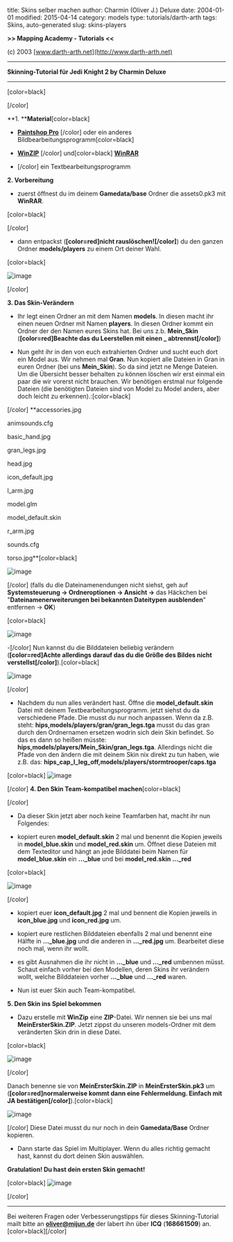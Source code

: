 ﻿title: Skins selber machen
author: Charmin (Oliver J.) Deluxe
date: 2004-01-01
modified: 2015-04-14
category: models
type: tutorials/darth-arth
tags: Skins, auto-generated
slug: skins-players

**>>
Mapping Academy - Tutorials <<**

 

(c)
2003 [www.darth-arth.net](http://www.darth-arth.net)

----

 

**Skinning-Tutorial für Jedi Knight
2 by Charmin Deluxe**

 

----

[color=black]

[/color]

**1. ****Material**[color=black]

- **[Paintshop Pro](http://www.jasc.com/download_4.asp?)**
[/color] oder ein anderes
Bildbearbeitungsprogramm[color=black]

- **[WinZIP](http://www.winzip.com/ddchomea.htm)**
[/color] und[color=black] **[WinRAR](http://www.winrar.de/)**

- [/color] ein Textbearbeitungsprogramm

**2. Vorbereitung**

- zuerst öffnest du im deinem **Gamedata/base** Ordner die assets0.pk3 mit **WinRAR**.

[color=black]

[/color]
- dann entpackst (**[color=red]nicht rauslöschen![/color]**) du den ganzen Ordner **models/players**
zu einem Ort deiner Wahl.

[color=black]

![image]({filename}./skinning_tut-Dateien/image001.jpg)

[/color]

**3. Das Skin-Verändern**

- Ihr legt einen Ordner an mit dem Namen **models**. In diesen macht ihr
einen neuen Ordner mit Namen **players**. In diesen Ordner kommt ein Ordner
der den Namen eures Skins hat. Bei uns z.b. **Mein_Skin** (**[color=red]Beachte das du
Leerstellen mit einen _ abtrennst[/color]**)

- Nun geht ihr in den von euch extrahierten Ordner und sucht euch dort ein
Model aus. Wir nehmen mal **Gran**. Nun kopiert alle Dateien in Gran in
euren Ordner (bei uns **Mein_Skin**). So da sind jetzt ne Menge Dateien. Um
die Übersicht besser behalten zu können löschen wir erst einmal ein paar die
wir vorerst nicht brauchen. Wir benötigen erstmal nur folgende Dateien (die
benötigten Dateien sind von Model zu Model anders, aber doch leicht zu erkennen).:[color=black]

[/color]
**accessories.jpg

animsounds.cfg

basic_hand.jpg

gran_legs.jpg

head.jpg

icon_default.jpg

l_arm.jpg

model.glm

model_default.skin

r_arm.jpg

sounds.cfg

torso.jpg**[color=black]

![image]({filename}./skinning_tut-Dateien/image002.jpg)

[/color]
(falls du die Dateinamenendungen nicht siehst, geh auf **Systemsteuerung ->
Ordneroptionen -> Ansicht ->** das Häckchen bei "**Dateinamenerweiterungen
bei bekannten Dateitypen ausblenden**" entfernen -> **OK**)

[color=black]

![image]({filename}./skinning_tut-Dateien/image003.jpg)

-[/color] Nun kannst du die Bilddateien beliebig verändern (**[color=red]Achte allerdings darauf
das du die Größe des Bildes nicht verstellst[/color]**).[color=black]

![image]({filename}./skinning_tut-Dateien/image004.jpg)

[/color]
- Nachdem du nun alles verändert hast. Öffne die **model_default.skin**
Datei mit deinem Textbearbeitungsprogramm. jetzt siehst du da verschiedene
Pfade. Die musst du nur noch anpassen. Wenn da z.B. steht: **hips,models/players/gran/gran_legs.tga**
musst du das gran durch den Ordnernamen ersetzen wodrin sich dein Skin
befindet. So das es dann so heißen müsste: **hips,models/players/Mein_Skin/gran_legs.tga**.
Allerdings nicht die Pfade von den ändern die mit deinem Skin nix direkt zu tun
haben, wie z.B. das: **hips_cap_l_leg_off,models/players/stormtrooper/caps.tga**

[color=black]
![image]({filename}./skinning_tut-Dateien/image005.jpg)

[/color]
**4. Den Skin Team-kompatibel machen**[color=black]

[/color]
- Da dieser Skin jetzt aber noch keine Teamfarben hat, macht ihr nun Folgendes:

- kopiert euren **model_default.skin** 2 mal und benennt die Kopien jeweils
in **model_blue.skin** und **model_red.skin** um. Öffnet diese Dateien
mit dem Texteditor und hängt an jede Bilddatei beim Namen für **model_blue.skin**
ein **..._blue** und bei **model_red.skin ..._red**

[color=black]

![image]({filename}./skinning_tut-Dateien/image006.jpg)

[/color]

- kopiert euer **icon_default.jpg** 2 mal und bennent die Kopien jeweils in **icon_blue.jpg**
und **icon_red.jpg** um.

- kopiert eure restlichen Bilddateien ebenfalls 2 mal und benennt eine Hälfte
in **..._blue.jpg** und die anderen in **..._red.jpg** um. Bearbeitet
diese noch mal, wenn ihr wollt.

- es gibt Ausnahmen die ihr nicht in **..._blue** und **..._red**
umbennen müsst. Schaut einfach vorher bei den Modellen, deren Skins ihr
verändern wollt, welche Bilddateien vorher **..._blue** und **..._red**
waren.

- Nun ist euer Skin auch Team-kompatibel.

**5. Den Skin ins Spiel bekommen**

- Dazu erstelle mit **WinZip** eine **ZIP**-Datei. Wir nennen sie bei uns
mal **MeinErsterSkin.ZIP**. Jetzt zippst du unseren models-Ordner mit dem
veränderten Skin drin in diese Datei.

[color=black]

![image]({filename}./skinning_tut-Dateien/image007.jpg)

[/color]

Danach benenne sie von **MeinErsterSkin.ZIP** in **MeinErsterSkin.pk3**
um (**[color=red]normalerweise
kommt dann eine Fehlermeldung. Einfach mit JA bestätigen[/color]**).[color=black]

![image]({filename}./skinning_tut-Dateien/image008.jpg)

[/color]
Diese Datei musst du nur noch in dein **Gamedata/Base** Ordner kopieren.

- Dann starte das Spiel im Multiplayer. Wenn du alles richtig gemacht hast,
kannst du dort deinen Skin auswählen.

**Gratulation! Du hast dein ersten Skin gemacht!**

[color=black]
![image]({filename}./skinning_tut-Dateien/image009.jpg)

[/color]

----

Bei weiteren Fragen oder Verbesserungstipps für dieses Skinning-Tutorial mailt
bitte an **[oliver@mijun.de](mailto:oliver@mijun.de)**
der labert ihn über **ICQ** (**168661509**) an.[color=black][/color]

